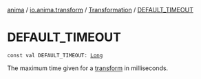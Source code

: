 [anima](../../index.md) / [io.anima.transform](../index.md) / [Transformation](index.md) / [DEFAULT_TIMEOUT](./-d-e-f-a-u-l-t_-t-i-m-e-o-u-t.md)

# DEFAULT_TIMEOUT

`const val DEFAULT_TIMEOUT: `[`Long`](https://kotlinlang.org/api/latest/jvm/stdlib/kotlin/-long/index.html)

The maximum time given for a [transform](transform.md) in milliseconds.

